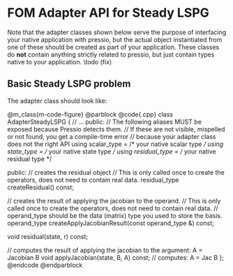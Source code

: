 
# FOM Adapter API for Steady LSPG

Note that the adapter classes shown below serve the purpose of interfacing
your native application with pressio, but the actual object instantiated
from one of these should be created as part of your application.
These classes do **not** contain anything strictly related to pressio,
but just contain types native to your application.
\todo (fix)

## Basic Steady LSPG problem

The adapter class should look like:

@m_class{m-code-figure} @parblock
@code{.cpp}
class AdapterSteadyLSPG
{
  // ...
public:
  // The following aliases MUST be exposed because Pressio detects them.
  // If these are not visible, mispelled or not found, you get a compile-time error
  // because your adapter class does not the right API
  using scalar_type       = /* your native scalar type */
  using state_type        = /* your native state type */
  using residual_type     = /* your native residual type */

public:
  // creates the residual object
  // This is only called once to create the operators, does not need to contain real data.
  residual_type createResidual() const;

  // creates the result of applying the jacobian to the operand.
  // This is only called once to create the operators, does not need to contain real data.
  // operand_type should be the data (matrix) type you used to store the basis.
  operand_type createApplyJacobianResult(const operand_type &) const;

  void residual(state, r) const;

  // computes the result of applying the jacobian to the argument: A  = Jacobian B
  void applyJacobian(state, B, A) const; // computes: A = Jac B
};
@endcode
@endparblock

<!-- <br> -->
<!-- ### Preconditioned steady LSPG -->

<!-- If you want a preconditioned steady LSPG problem, then the above class must be extended to add: -->
<!-- @m_class{m-code-figure} @parblock -->
<!-- @code{.cpp} -->
<!-- class AdapterSteadyLSPG -->
<!-- { -->
<!--   // everything from above -->

<!--   void applyPreconditioner(const state_type &, residual_type & r) const; -->
<!--   void applyPreconditioner(const state_type &, dense_matrix_type & jac) const; -->
<!-- }; -->
<!-- @endcode -->
<!-- @endparblock -->

<!--   // for preconditioned problem
  // for masked problem
  residual_type createApplyMaskResult(const residual_type & unmaskedObj) const;
  dense_matrix_type createApplyMaskResult(const dense_matrix_type & unmaskedObj) const;
  void applyMask(const unmaskedObj, residual_type & maskedObj) const;
  void applyMask(const unmaskedObj, dense_matrix_type & maskedObj) const;
 -->
